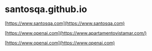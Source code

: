# santosqa.github.io


[https://www.santosqa.com](https://www.santosqa.com)

[https://www.openai.com](https://www.apartamentovistamar.com/)

[https://www.openai.com](https://www.openai.com)
